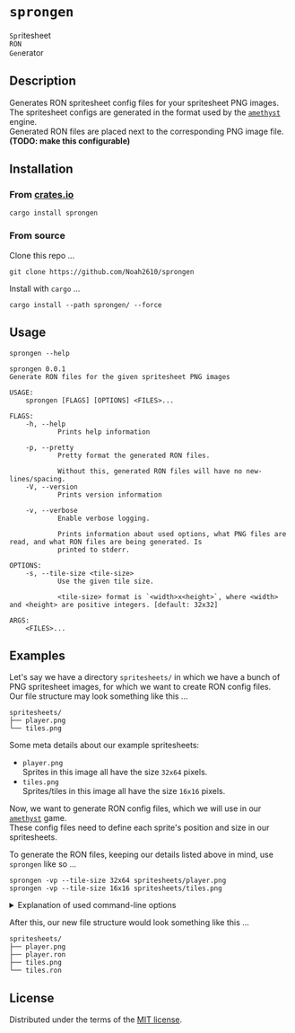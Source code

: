 # `sprongen`
`Spr`itesheet  
`RON`  
`Gen`erator

## Description
Generates RON spritesheet config files for your spritesheet PNG images.  
The spritesheet configs are generated in the format used by the [`amethyst`][amethyst] engine.  
Generated RON files are placed next to the corresponding PNG image file. __(TODO: make this configurable)__

## Installation
### From [crates.io]
```
cargo install sprongen
```

### From source
Clone this repo ...
```
git clone https://github.com/Noah2610/sprongen
```
Install with `cargo` ...
```
cargo install --path sprongen/ --force
```

## Usage
```
sprongen --help
```

```
sprongen 0.0.1
Generate RON files for the given spritesheet PNG images

USAGE:
    sprongen [FLAGS] [OPTIONS] <FILES>...

FLAGS:
    -h, --help
            Prints help information

    -p, --pretty
            Pretty format the generated RON files.

            Without this, generated RON files will have no new-lines/spacing.
    -V, --version
            Prints version information

    -v, --verbose
            Enable verbose logging.

            Prints information about used options, what PNG files are read, and what RON files are being generated. Is
            printed to stderr.

OPTIONS:
    -s, --tile-size <tile-size>
            Use the given tile size.

            <tile-size> format is `<width>x<height>`, where <width> and <height> are positive integers. [default: 32x32]

ARGS:
    <FILES>...
```

## Examples
Let's say we have a directory `spritesheets/` in which we have a bunch of  
PNG spritesheet images, for which we want to create RON config files.  
Our file structure may look something like this ...
```
spritesheets/
├── player.png
└── tiles.png
```

Some meta details about our example spritesheets:
- `player.png`  
  Sprites in this image all have the size `32x64` pixels.
- `tiles.png`  
  Sprites/tiles in this image all have the size `16x16` pixels.

Now, we want to generate RON config files, which we will use in our [`amethyst`][amethyst] game.  
These config files need to define each sprite's position and size in our spritesheets.

To generate the RON files, keeping our details listed above in mind, use `sprongen` like so ...
```
sprongen -vp --tile-size 32x64 spritesheets/player.png
sprongen -vp --tile-size 16x16 spritesheets/tiles.png
```

<details>
<summary>Explanation of used command-line options</summary>

- `-s` or `--tile-size`  
  Sets the target tile size, as we defined above.  
  For this example, this is the only necessary option.
- `-v` or `--verbose`  
  _Verbose logging_, outputs information about what's happening.
- `-p` or `--pretty`  
  _Pretty formatting_, generated RON files have pretty formatting,  
  containing new-lines and spacing for human-readability.
</details>

After this, our new file structure would look something like this ...
```
spritesheets/
├── player.png
├── player.ron
├── tiles.png
└── tiles.ron
```

## License
Distributed under the terms of the [MIT license][license].

[amethyst]:  https://github.com/amethyst/amethyst
[crates.io]: https://crates.io/crates/sprongen
[license]:   ./LICENSE
